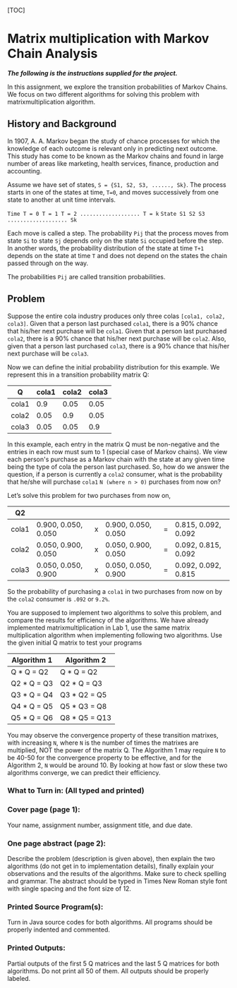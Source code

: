 [TOC]

# Matrix multiplication with Markov Chain Analysis

__*The following is the instructions supplied for the project.*__

In this assignment, we explore the transition probabilities of Markov Chains. We focus on two different algorithms for solving this problem with matrixmultiplication algorithm. 

## History and Background

In 1907, A. A. Markov began the study of chance processes for which the knowledge of each outcome is relevant only in predicting next outcome. This study has come to be known as the Markov chains and found in large number of areas like marketing, health services, finance, production and accounting.

Assume we have set of states, ```S = {S1, S2, S3, ......, Sk}```. The process starts in one of the states at time, ```T=0```, and moves successively from one state to another at unit time intervals.

```Time T = 0 T = 1 T = 2 ................... T = k```
```State S1 S2 S3 ................... Sk```

Each move is called a step. The probability ```Pij``` that the process moves from state ```Si``` to state ```Sj``` depends only on the state ```Si``` occupied before the step. In another words, the probability distribution of the state at time ```T+1``` depends on the state at time ```T``` and does not depend on the states the chain passed through on the way.

The probabilities ```Pij``` are called transition probabilities.

## Problem

Suppose the entire cola industry produces only three colas ```[cola1, cola2, cola3]```. Given that a person last purchased ```cola1```, there is a 90% chance that his/her next purchase will be ```cola1```. Given that a person last purchased ```cola2```, there is a 90% chance that his/her next purchase will be ```cola2```. Also, given that a person last purchased ```cola3```, there is a 90% chance that his/her next purchase will be ```cola3```.

Now we can define the initial probability distribution for this example. We represent this in a transition probability matrix Q:

Q | cola1 | cola2 | cola3
--|--|--|--|
cola1 | 0.9  | 0.05  | 0.05
cola2 | 0.05 | 0.9   | 0.05
cola3 | 0.05 | 0.05  | 0.9

In this example, each entry in the matrix Q must be non-negative and the entries in each row must sum to 1 (special case of Markov chains). We view each person's purchase as a Markov chain with the state at any given time being the type of cola the person last purchased. So, how do we answer the question, if a person is currently a ```cola2``` consumer, what is the probability that he/she will purchase ```cola1``` ```N (where n > 0)``` purchases from now on?

Let’s solve this problem for two purchases from now on, 

| Q2 | | | | | |
| -- | -- | -- | -- | -- | -- |
| cola1 | 0.900, 0.050, 0.050 | x | 0.900, 0.050, 0.050 | = | 0.815, 0.092, 0.092 |
| cola2 | 0.050, 0.900, 0.050 | x | 0.050, 0.900, 0.050 | = | 0.092, 0.815, 0.092 |
| cola3 | 0.050, 0.050, 0.900 | x | 0.050, 0.050, 0.900 | = | 0.092, 0.092, 0.815 |
 
So the probability of purchasing a ```cola1``` in two purchases from now on by the ```cola2``` consumer is ```.092``` or ```9.2%```.

You are supposed to implement two algorithms to solve this problem, and compare the results for efficiency of the algorithms. We have already implemented matrixmultiplication in Lab 1, use the same matrix multiplication algorithm when implementing following two algorithms. Use the given initial Q matrix to test your programs

| Algorithm 1 | Algorithm 2 |
| -- | -- |
| Q * Q = Q2 | Q * Q = Q2 |
| Q2 * Q = Q3 | Q2 * Q = Q3 |
| Q3 * Q = Q4 | Q3 * Q2 = Q5 |
| Q4 * Q = Q5 | Q5 * Q3 = Q8 |
| Q5 * Q = Q6 | Q8 * Q5 = Q13 |

You may observe the convergence property of these transition matrixes, with increasing ```N```, where ```N``` is the number of times the matrixes are multiplied, NOT the power of the matrix Q. The Algorithm 1 may require ```N``` to be 40-50 for the convergence property to be effective, and for the Algorithm 2, ```N``` would be around 10. By looking at how fast or slow these two algorithms converge, we can predict their efficiency.

### What to Turn in: (All typed and printed)

### Cover page (page 1): 

Your name, assignment number, assignment title, and due date.

### One page abstract (page 2): 

Describe the problem (description is given above), then explain the two algorithms (do not get in to implementation details), finally explain your observations and the results of the algorithms. Make sure to check spelling and grammar. The abstract should be typed in Times New Roman style font with single spacing and the font size of 12.

### Printed Source Program(s): 

Turn in Java source codes for both algorithms. All programs should be properly indented and commented.

### Printed Outputs: 

Partial outputs of the first 5 Q matrices and the last 5 Q matrices for both algorithms. Do not print all 50 of them. All outputs should be properly labeled.
